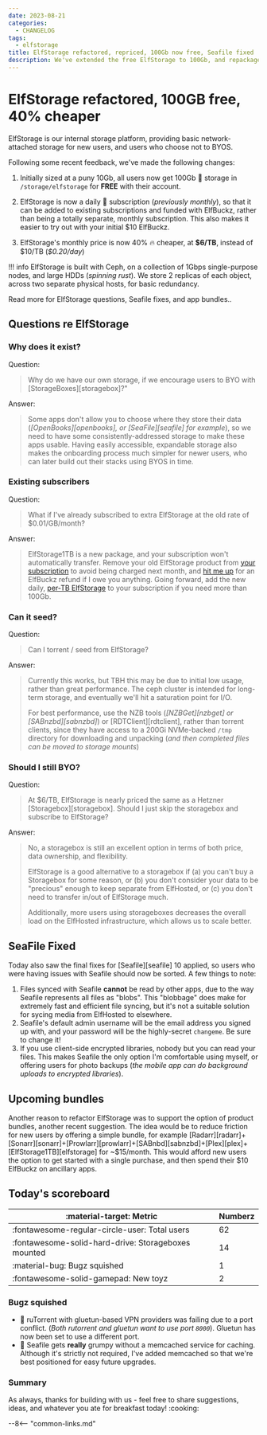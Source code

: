 ```yaml
---
date: 2023-08-21
categories:
  - CHANGELOG
tags:
  - elfstorage
title: ElfStorage refactored, repriced, 100Gb now free, Seafile fixed
description: We've extended the free ElfStorage to 100Gb, and repackaged upgrades into 1TB chunks, $0.20/day. Oh, and Seafile actually works now!
---
```


# ElfStorage refactored, 100GB free, 40% cheaper

ElfStorage is our internal storage platform, providing basic network-attached storage for new users, and users who choose not to BYOS.

Following some recent feedback, we've made the following changes:

1. Initially sized at a puny 10Gb, all users now get 100Gb :elephant: storage in `/storage/elfstorage` for **FREE** with their account.

2. ElfStorage is now a daily :calendar: subscription (*previously monthly*), so that it can be added to existing subscriptions and funded with ElfBuckz, rather than being a totally separate, monthly subscription. This also makes it easier to try out with your initial $10 ElfBuckz.

3. ElfStorage's monthly price is now 40% :fire: cheaper, at **$6/TB**, instead of $10/TB (*\$0.20/day*)

!!! info
    ElfStorage is built with Ceph, on a collection of 1Gbps single-purpose nodes, and large HDDs (*spinning rust*). We store 2 replicas of each object, across two separate physical hosts, for basic redundancy.

Read more for ElfStorage questions, Seafile fixes, and app bundles..

<!-- more -->

## Questions re ElfStorage

### Why does it exist?

Question:
> Why do we have our own storage, if we encourage users to BYO with [StorageBoxes][storagebox]?"
  
Answer:
> Some apps don't allow you to choose where they store their data (*[OpenBooks][openbooks], or [SeaFile][seafile] for example*), so we need to have some consistently-addressed storage to make these apps usable. Having easily accessible, expandable storage also makes the onboarding process much simpler for newer users, who can later build out their stacks using BYOS in time.

### Existing subscribers

Question:
> What if I've already subscribed to extra ElfStorage at the old rate of $0.01/GB/month?

Answer:
> ElfStorage1TB is a new package, and your subscription won't automatically transfer. Remove your old ElfStorage product from [your subscription](https://store.elfhosted.com/my-account/subscriptions/) to avoid being charged next month, and [hit me up](https://discord.com/channels/396055506072109067/1119478614287712337) for an ElfBuckz refund if I owe you anything.
> Going forward, add the new daily, [per-TB ElfStorage](https://store.elfhosted.com/product/elfstorage/) to your subscription if you need more than 100Gb.

### Can it seed?

Question:
> Can I torrent / seed from ElfStorage?

Answer:
> Currently this works, but TBH this may be due to initial low usage, rather than great performance. The ceph cluster is intended for long-term storage, and eventually we'll hit a saturation point for I/O. 
> 
> For best performance, use the NZB tools (*[NZBGet][nzbget] or [SABnzbd][sabnzbd]*) or [RDTClient][rdtclient], rather than torrent clients, since they have access to a 200Gi NVMe-backed `/tmp` directory for downloading and unpacking (*and then completed files can be moved to storage mounts*)

### Should I still BYO?

Question:
> At $6/TB, ElfStorage is nearly priced the same as a Hetzner [Storagebox][storagebox]. Should I just skip the storagebox and subscribe to ElfStorage?

Answer:
> No, a storagebox is still an excellent option in terms of both price, data ownership, and flexibility.
>
> ElfStorage is a good alternative to a storagebox if (a) you can't buy a Storagebox for some reason, or (b) you don't consider your data to be "precious" enough to keep separate from ElfHosted, or \(c) you don't need to transfer in/out of ElfStorage much.
>
> Additionally, more users using storageboxes decreases the overall load on the ElfHosted infrastructure, which allows us to scale better.

## SeaFile Fixed

Today also saw the final fixes for [Seafile][seafile] 10 applied, so users who were having issues with Seafile should now be sorted. A few things to note:

1. Files synced with Seafile **cannot** be read by other apps, due to the way Seafile represents all files as "blobs". This "blobbage" does make for extremely fast and efficient file syncing, but it's not a suitable solution for sycing media from ElfHosted to elsewhere.
2. Seafile's default admin username will be the email address you signed up with, and your password will be the highly-secret `changeme`. Be sure to change it!
3. If you use client-side encrypted libraries, nobody but you can read your files. This makes Seafile the only option I'm comfortable using myself, or offering users for photo backups (*the mobile app can do background uploads to encrypted libraries*).

## Upcoming bundles

Another reason to refactor ElfStorage was to support the option of product bundles, another recent suggestion. The idea would be to reduce friction for new users by offering a simple bundle, for example [Radarr][radarr]+[Sonarr][sonarr]+[Prowlarr][prowlarr]+[SABnbd][sabnzbd]+[Plex][plex]+[ElfStorage1TB][elfstorage] for ~$15/month. This would afford new users the option to get started with a single purchase, and then spend their $10 ElfBuckz on ancillary apps.

## Today's scoreboard

:material-target: Metric | Numberz
---------|----------
:fontawesome-regular-circle-user: Total users | 62
:fontawesome-solid-hard-drive: Storageboxes mounted | 14
:material-bug: Bugz squished | 1
:fontawesome-solid-gamepad: New toyz | 2

### Bugz squished

* :bug: ruTorrent with gluetun-based VPN providers was failing due to a port conflict. (*Both rutorrent and gluetun want to use port `8000`*). Gluetun has now been set to use a different port.
* :bug: Seafile gets **really** grumpy without a memcached service for caching. Although it's strictly not required, I've added memcached so that we're best positioned for easy future upgrades.

### Summary

As always, thanks for building with us - feel free to share suggestions, ideas, and whatever you ate for breakfast today! :cooking:

--8<-- "common-links.md"